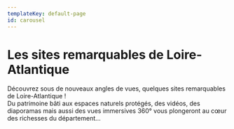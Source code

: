 ```yaml
---
templateKey: default-page
id: carousel
---
```

# Les sites remarquables de Loire-Atlantique

Découvrez sous de nouveaux angles de vues, quelques sites remarquables de Loire-Atlantique ! \
Du patrimoine bâti aux espaces naturels protégés, des vidéos, des diaporamas mais aussi des vues immersives 360° vous plongeront au cœur des richesses du département…
